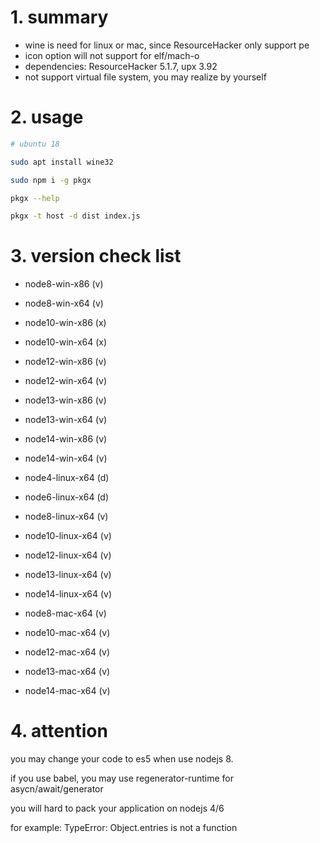 # 1. summary

- wine is need for linux or mac, since ResourceHacker only support pe
- icon option will not support for elf/mach-o
- dependencies: ResourceHacker 5.1.7, upx 3.92
- not support virtual file system, you may realize by yourself

# 2. usage

```bash
# ubuntu 18

sudo apt install wine32

sudo npm i -g pkgx

pkgx --help

pkgx -t host -d dist index.js
```

# 3. version check list

- node8-win-x86 (v)
- node8-win-x64 (v)
- node10-win-x86 (x)
- node10-win-x64 (x)
- node12-win-x86 (v)
- node12-win-x64 (v)
- node13-win-x86 (v)
- node13-win-x64 (v)
- node14-win-x86 (v)
- node14-win-x64 (v)

- node4-linux-x64 (d)
- node6-linux-x64 (d)
- node8-linux-x64 (v)
- node10-linux-x64 (v)
- node12-linux-x64 (v)
- node13-linux-x64 (v)
- node14-linux-x64 (v)

- node8-mac-x64 (v)
- node10-mac-x64 (v)
- node12-mac-x64 (v)
- node13-mac-x64 (v)
- node14-mac-x64 (v)

# 4. attention

you may change your code to es5 when use nodejs 8.

if you use babel, you may use regenerator-runtime for asycn/await/generator


you will hard to pack your application on nodejs 4/6

for example: TypeError: Object.entries is not a function



